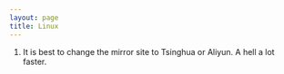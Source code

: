 ```yaml
---
layout: page
title: Linux
---
```


1. It is best to change the mirror site to Tsinghua or Aliyun. A hell a lot faster.
